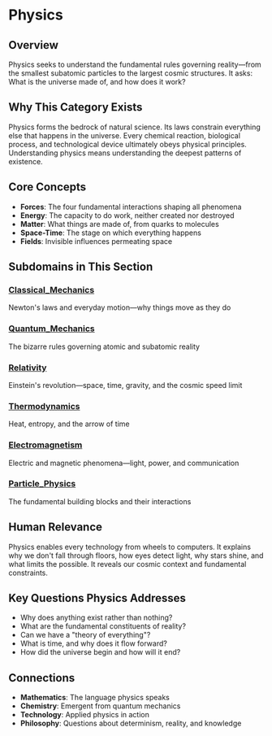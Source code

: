 # Physics

## Overview
Physics seeks to understand the fundamental rules governing reality—from the smallest subatomic particles to the largest cosmic structures. It asks: What is the universe made of, and how does it work?

## Why This Category Exists
Physics forms the bedrock of natural science. Its laws constrain everything else that happens in the universe. Every chemical reaction, biological process, and technological device ultimately obeys physical principles. Understanding physics means understanding the deepest patterns of existence.

## Core Concepts
- **Forces**: The four fundamental interactions shaping all phenomena
- **Energy**: The capacity to do work, neither created nor destroyed
- **Matter**: What things are made of, from quarks to molecules
- **Space-Time**: The stage on which everything happens
- **Fields**: Invisible influences permeating space

## Subdomains in This Section

### [Classical_Mechanics](Classical_Mechanics/)
Newton's laws and everyday motion—why things move as they do

### [Quantum_Mechanics](Quantum_Mechanics/)
The bizarre rules governing atomic and subatomic reality

### [Relativity](Relativity/)
Einstein's revolution—space, time, gravity, and the cosmic speed limit

### [Thermodynamics](Thermodynamics/)
Heat, entropy, and the arrow of time

### [Electromagnetism](Electromagnetism/)
Electric and magnetic phenomena—light, power, and communication

### [Particle_Physics](Particle_Physics/)
The fundamental building blocks and their interactions

## Human Relevance
Physics enables every technology from wheels to computers. It explains why we don't fall through floors, how eyes detect light, why stars shine, and what limits the possible. It reveals our cosmic context and fundamental constraints.

## Key Questions Physics Addresses
- Why does anything exist rather than nothing?
- What are the fundamental constituents of reality?
- Can we have a "theory of everything"?
- What is time, and why does it flow forward?
- How did the universe begin and how will it end?

## Connections
- **Mathematics**: The language physics speaks
- **Chemistry**: Emergent from quantum mechanics
- **Technology**: Applied physics in action
- **Philosophy**: Questions about determinism, reality, and knowledge